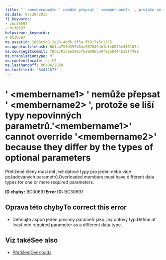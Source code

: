 ```yaml
---
title: "' <membername1> ' nemůže přepsat ' <membername2> ', protože se liší typy nepovinných parametrů."
ms.date: 07/20/2015
f1_keywords:
- vbc30697
- bc30697
helpviewer_keywords:
- BC30697
ms.assetid: 286bc9e0-2e20-4dd5-9f5a-fb917a5c1375
ms.openlocfilehash: 8b1aa751d357484a967049db1b1e8073e418107e
ms.sourcegitcommit: f8c270376ed905f6a8896ce0fe25b4f4b38ff498
ms.translationtype: MT
ms.contentlocale: cs-CZ
ms.lasthandoff: 06/04/2020
ms.locfileid: "84412673"
---
```

# <a name="membername1-cannot-override-membername2-because-they-differ-by-the-types-of-optional-parameters"></a><span data-ttu-id="e102b-102">' \<membername1> ' nemůže přepsat ' \<membername2> ', protože se liší typy nepovinných parametrů.</span><span class="sxs-lookup"><span data-stu-id="e102b-102">'\<membername1>' cannot override '\<membername2>' because they differ by the types of optional parameters</span></span>
<span data-ttu-id="e102b-103">Přetížené členy musí mít jiné datové typy pro jeden nebo více požadovaných parametrů.</span><span class="sxs-lookup"><span data-stu-id="e102b-103">Overloaded members must have different data types for one or more required parameters.</span></span>  
  
 <span data-ttu-id="e102b-104">**ID chyby:** BC30697</span><span class="sxs-lookup"><span data-stu-id="e102b-104">**Error ID:** BC30697</span></span>  
  
## <a name="to-correct-this-error"></a><span data-ttu-id="e102b-105">Oprava této chyby</span><span class="sxs-lookup"><span data-stu-id="e102b-105">To correct this error</span></span>  
  
- <span data-ttu-id="e102b-106">Definujte aspoň jeden povinný parametr jako jiný datový typ.</span><span class="sxs-lookup"><span data-stu-id="e102b-106">Define at least one required parameter as a different data type.</span></span>  
  
## <a name="see-also"></a><span data-ttu-id="e102b-107">Viz také</span><span class="sxs-lookup"><span data-stu-id="e102b-107">See also</span></span>

- [<span data-ttu-id="e102b-108">Přetížení</span><span class="sxs-lookup"><span data-stu-id="e102b-108">Overloads</span></span>](../language-reference/modifiers/overloads.md)
